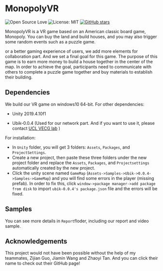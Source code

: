 # MonopolyVR

![Open Source Love](https://badges.frapsoft.com/os/v1/open-source.svg?v=103)
![License: MIT](https://img.shields.io/badge/License-MIT-yellow.svg)
[![GitHub stars](https://img.shields.io/github/stars/antoinelame/GazeTracking.svg?style=social)](https://github.com/mremilien/MonopolyVR/stargazers)

MonopolyVR is a VR game based on an American classic board game, Monopoly. You can buy the land and build houses, and you may also trigger some random events such as a puzzle game. 

or a better gaming experience of users, we add more elements for  collaboration part. And we set a final goal for this game. The purpose of this game is to earn more money to build a house together in the center of the map. In order to achieve the goal, participants need to communicate with others to complete a puzzle game together and buy materials to establish their building. 

## Dependencies

We build our VR game on windows10 64-bit. For other dependencies:

* Unity 2019.4.10f1

* Ubik-0.0.4 (Used for our network part. And if you want to use it, please contact [UCL VECG lab](http://vecg.cs.ucl.ac.uk/) )

For installation:

* In `Unity` folder, you will get 3 folders: `Assets`, `Packages`, and `ProjectSettings`.
* Create a new project, then paste these three folders under the new project folder and replace the `Assets`, `Packages`, and `Projectsettings` automatically created by the new project.
* Click the unity scene named `GameMap` (`Assets->Samples->Ubik->0.0.4->Samples->GameMap`) and you will find some errors in the player (missing prefab). In order to fix this, click `window->package manager->add package from disk` to import `ubik-0.0.4's package.json` file and the errors will be fixed.

## Samples

You can see more details in `Report`floder,  including our report and video sample.

## Acknowledgements

This project would not have been possible without the help of my teammates, Zijian Guo, Jiamin Wang and Zhaoyi Tan. And you can click their name to check out their GitHub page!



  

  

  